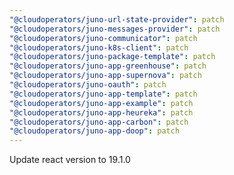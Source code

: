 ```yaml
---
"@cloudoperators/juno-url-state-provider": patch
"@cloudoperators/juno-messages-provider": patch
"@cloudoperators/juno-communicator": patch
"@cloudoperators/juno-k8s-client": patch
"@cloudoperators/juno-package-template": patch
"@cloudoperators/juno-app-greenhouse": patch
"@cloudoperators/juno-app-supernova": patch
"@cloudoperators/juno-oauth": patch
"@cloudoperators/juno-app-template": patch
"@cloudoperators/juno-app-example": patch
"@cloudoperators/juno-app-heureka": patch
"@cloudoperators/juno-app-carbon": patch
"@cloudoperators/juno-app-doop": patch
---
```


Update react version to 19.1.0
